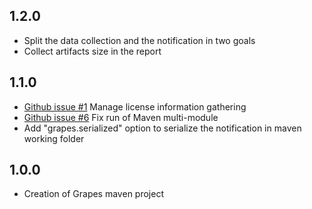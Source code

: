 1.2.0
-------------
* Split the data collection and the notification in two goals
* Collect artifacts size in the report

1.1.0
-------------
* [Github issue #1](https://github.com/Axway/Grapes/issues/1) Manage license information gathering
* [Github issue #6](https://github.com/Axway/Grapes/issues/6) Fix run of Maven multi-module
* Add "grapes.serialized" option to serialize the notification in maven working folder

1.0.0
-------------
* Creation of Grapes maven project